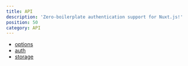```yaml
---
title: API
description: 'Zero-boilerplate authentication support for Nuxt.js!'
position: 50
category: API
---
```


- [options](../api/options)
- [auth](../api/auth)
- [storage](../api/storage)
